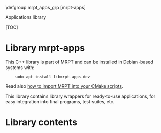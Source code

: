 \defgroup mrpt_apps_grp [mrpt-apps]

Applications library

[TOC]

# Library mrpt-apps

This C++ library is part of MRPT and can be installed in Debian-based systems with:

		sudo apt install libmrpt-apps-dev

Read also [how to import MRPT into your CMake scripts](mrpt_from_cmake.html).

This library contains library wrappers for ready-to-use applications, for easy
integration into final programs, test suites, etc.

# Library contents
